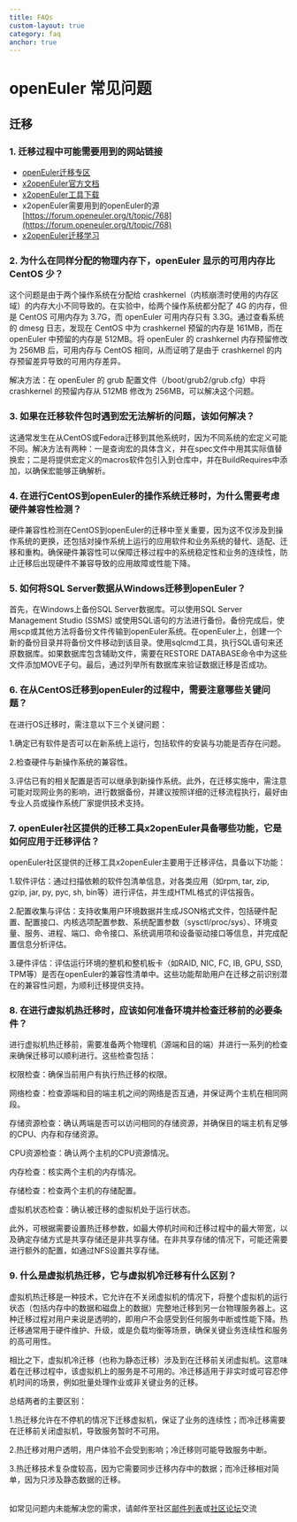```yaml
---
title: FAQs
custom-layout: true
category: faq
anchor: true
---
```


<div class="markdown">

# openEuler 常见问题

## 迁移

### 1. 迁移过程中可能需要用到的网站链接

- [openEuler迁移专区](https://www.openeuler.org/zh/migration/)
- [x2openEuler官方文档](https://docs.openeuler.org/zh/docs/20.03_LTS_SP1/docs/x2openEuler/Introduction.html)
- [x2openEuler工具下载](https://repo.oepkgs.net/openEuler/rpm/openEuler-22.03-LTS/contrib/x2openEuler/noarch/Packages/)
- x2openEuler需要用到的openEuler的源 [https://forum.openeuler.org/t/topic/768](https://forum.openeuler.org/t/topic/768)
- [x2openEuler迁移学习](https://hiss.shixizhi.huawei.com/center/privateCenter.htm?schoolId=1643780836745113602&type=studyCenter_LearningTask&sxz-lang=zh_CN&mapDetail=3&mapDetailId=1663089385654558721&freedomMapClickItemId=1681185900091936769&freedomMapClickItemId=1686217461215608834)

### 2. 为什么在同样分配的物理内存下，openEuler 显示的可用内存比 CentOS 少？

这个问题是由于两个操作系统在分配给 crashkernel（内核崩溃时使用的内存区域）的内存大小不同导致的。在实验中，给两个操作系统都分配了 4G 的内存，但是 CentOS 可用内存为 3.7G，而 openEuler 可用内存只有 3.3G。通过查看系统的 dmesg 日志，发现在 CentOS 中为 crashkernel 预留的内存是 161MB，而在 openEuler 中预留的内存是 512MB。将 openEuler 的 crashkernel 内存预留修改为 256MB 后，可用内存与 CentOS 相同，从而证明了是由于 crashkernel 的内存预留差异导致的可用内存差异。

解决方法：在 openEuler 的 grub 配置文件（/boot/grub2/grub.cfg）中将 crashkernel 的预留内存从 512MB 修改为 256MB，可以解决这个问题。

### 3. 如果在迁移软件包时遇到宏无法解析的问题，该如何解决？

这通常发生在从CentOS或Fedora迁移到其他系统时，因为不同系统的宏定义可能不同。解决方法有两种：一是查询宏的具体含义，并在spec文件中用其实际值替换宏；二是将提供宏定义的macros软件包引入到仓库中，并在BuildRequires中添加，以确保宏能够正确解析。

### 4. 在进行CentOS到openEuler的操作系统迁移时，为什么需要考虑硬件兼容性检测？

硬件兼容性检测在CentOS到openEuler的迁移中至关重要，因为这不仅涉及到操作系统的更换，还包括对操作系统上运行的应用软件和业务系统的替代、适配、迁移和重构。确保硬件兼容性可以保障迁移过程中的系统稳定性和业务的连续性，防止迁移后出现硬件不兼容导致的应用故障或性能下降。

### 5. 如何将SQL Server数据从Windows迁移到openEuler？

首先，在Windows上备份SQL Server数据库。可以使用SQL Server Management Studio (SSMS) 或使用SQL语句的方法进行备份。备份完成后，使用scp或其他方法将备份文件传输到openEuler系统。在openEuler上，创建一个新的备份目录并将备份文件移动到该目录。使用sqlcmd工具，执行SQL语句来还原数据库。如果数据库包含辅助文件，需要在RESTORE DATABASE命令中为这些文件添加MOVE子句。最后，通过列举所有数据库来验证数据迁移是否成功。

### 6. 在从CentOS迁移到openEuler的过程中，需要注意哪些关键问题？

在进行OS迁移时，需注意以下三个关键问题：

1.确定已有软件是否可以在新系统上运行，包括软件的安装与功能是否存在问题。

2.检查硬件与新操作系统的兼容性。

3.评估已有的相关配置是否可以继承到新操作系统。此外，在迁移实施中，需注意可能对现网业务的影响，进行数据备份，并建议按照详细的迁移流程执行，最好由专业人员或操作系统厂家提供技术支持。

### 7. openEuler社区提供的迁移工具x2openEuler具备哪些功能，它是如何应用于迁移评估？

openEuler社区提供的迁移工具x2openEuler主要用于迁移评估，具备以下功能：

1.软件评估：通过扫描依赖的软件包清单信息，对各类应用（如rpm, tar, zip, gzip, jar, py, pyc, sh, bin等）进行评估，并生成HTML格式的评估报告。

2.配置收集与评估：支持收集用户环境数据并生成JSON格式文件，包括硬件配置、配置接口、内核选项配置参数、系统配置参数（sysctl/proc/sys）、环境变量、服务、进程、端口、命令接口、系统调用项和设备驱动接口等信息，并完成配置信息分析评估。

3.硬件评估：评估运行环境的整机和整机板卡（如RAID, NIC, FC, IB, GPU, SSD, TPM等）是否在openEuler的兼容性清单中。这些功能帮助用户在迁移之前识别潜在的兼容性问题，为顺利迁移提供支持。

### 8. 在进行虚拟机热迁移时，应该如何准备环境并检查迁移前的必要条件？

进行虚拟机热迁移前，需要准备两个物理机（源端和目的端）并进行一系列的检查来确保迁移可以顺利进行。这些检查包括：

权限检查：确保当前用户有执行热迁移的权限。

网络检查：检查源端和目的端主机之间的网络是否互通，并保证两个主机在相同网段。

存储资源检查：确认两端是否可以访问相同的存储资源，并确保目的端主机有足够的CPU、内存和存储资源。

CPU资源检查：确认两个主机的CPU资源情况。

内存检查：核实两个主机的内存情况。

存储检查：检查两个主机的存储配置。

虚拟机状态检查：确认被迁移的虚拟机处于运行状态。

此外，可根据需要设置热迁移参数，如最大停机时间和迁移过程中的最大带宽，以及确定存储方式是共享存储还是非共享存储。在非共享存储的情况下，可能还需要进行额外的配置，如通过NFS设置共享存储。

### 9. 什么是虚拟机热迁移，它与虚拟机冷迁移有什么区别？

虚拟机热迁移是一种技术，它允许在不关闭虚拟机的情况下，将整个虚拟机的运行状态（包括内存中的数据和磁盘上的数据）完整地迁移到另一台物理服务器上。这种迁移过程对用户来说是透明的，即用户不会感受到任何服务中断或性能下降。热迁移通常用于硬件维护、升级，或是负载均衡等场景，确保关键业务连续性和服务的高可用性。

相比之下，虚拟机冷迁移（也称为静态迁移）涉及到在迁移前关闭虚拟机。这意味着在迁移过程中，该虚拟机上的服务是不可用的。冷迁移适用于非实时或可容忍停机时间的场景，例如批量处理作业或非关键业务的迁移。

总结两者的主要区别：

1.热迁移允许在不停机的情况下迁移虚拟机，保证了业务的连续性；而冷迁移需要在迁移前关闭虚拟机，导致服务暂时不可用。

2.热迁移对用户透明，用户体验不会受到影响；冷迁移则可能导致服务中断。

3.热迁移技术复杂度较高，因为它需要同步迁移内存中的数据；而冷迁移相对简单，因为只涉及静态数据的迁移。

<p style="margin-top:32px">

如常见问题内未能解决您的需求，请邮件至社区[邮件列表](/zh/community/mailing-list/)或[社区论坛](https://forum.openeuler.org/)交流

</p>

</div>